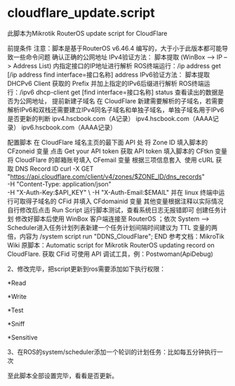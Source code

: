 # cloudflare_update.script
此脚本为Mikrotik RouterOS update script for CloudFlare

前提条件
注意：脚本是基于RouterOS v6.46.4 编写的，大于小于此版本都可能导致一些命令问题
确认正确的公网地址
IPv4验证方法：
脚本提取 (WinBox –> IP –> Address List) 内指定接口的IP地址进行解析
ROS终端运行：/ip address get [/ip address find interface=接口名称] address
IPv6验证方法：
脚本提取 DHCPv6 Client 获取的 Prefix 并加上指定的IPv6后缀进行解析
ROS终端运行：/ipv6 dhcp-client get [find interface=接口名称] status
查看读出的数据是否为公网地址，
提前新建子域名
在 CloudFlare 新建需要解析的子域名，若需要解析IPv6和双栈还需要建立IPv4同名子域名和单独子域名，单独子域名用于IPv6是否更新的判断
ipv4.hscbook.com（A记录）
ipv4.hscbook.com（AAAA记录）
ipv6.hscbook.com（AAAA记录）

配置脚本
在 CloudFlare 域名主页的最下面 API 处
将 Zone ID 填入脚本的 CFzoneid 变量
点击 Get your API token 获取 API token 填入脚本的 CFtkn 变量
将 CloudFlare 的邮箱账号填入 CFemail 变量
根据三项信息套入 
使用 cURL 获取 DNS Record ID
curl -X GET "https://api.cloudflare.com/client/v4/zones/$ZONE_ID/dns_records" \
     -H "Content-Type: application/json" \
     -H "X-Auth-Key:$API_KEY" \
     -H "X-Auth-Email:$EMAIL"
并在 linux 终端中运行可取得子域名的 CFid 并填入 CFdomainid 变量
其他变量根据注释以实际情况自行修改后点击 Run Script 运行脚本测试，查看系统日志无报错即可
创建任务计划
修改好脚本后使用 WinBox 客户端连接至 RouterOS ；依次 System –> Scheduler进入任务计划列表新建一个任务计划间隔时间建议为 TTL 变量的两倍，内容为 /system script run "DDNS_CloudFlare";
END
参考文档：MikroTik Wiki
原脚本：Automatic script for Mikrotik RouterOS updating record on CloudFlare.
获取 CFid 可使用 API 调试工具，例：Postwoman(ApiDebug)

2、修改完毕，把script更新到ros需要添加如下执行权限：

*Read

*Write

*Test

*Sniff

*Sensitive

3、在ROS的system/scheduler添加一个轮训的计划任务：比如每五分钟执行一次

至此脚本全部设置完毕，看看是否更新。
